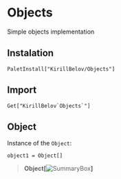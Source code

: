 # Objects
Simple objects implementation

## Instalation

```wolfram
PaletInstall["KirillBelov/Objects"]
```

## Import

```wolfram
Get["KirillBelov`Objects`"]
```

## Object

Instance of the `Object`:

```wolfram
object1 = Object[]
```

>**Object[**![SummaryBox](https://user-images.githubusercontent.com/16749283/216984255-9fe5d45a-948a-4e59-b0be-392a1b5a9f81.png)**]**
